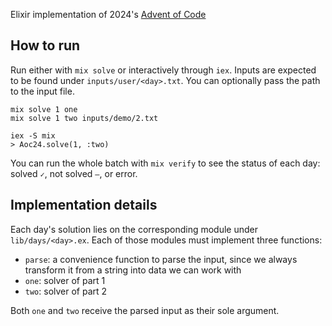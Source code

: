 Elixir implementation of 2024's [Advent of Code](https://adventofcode.com/2024)

## How to run

Run either with `mix solve` or interactively through `iex`. Inputs are expected to be found under `inputs/user/<day>.txt`. You can optionally pass the path to the input file.

```
mix solve 1 one
mix solve 1 two inputs/demo/2.txt
```
```
iex -S mix
> Aoc24.solve(1, :two)
```

You can run the whole batch with `mix verify` to see the status of each day: solved `✓`, not solved `—`, or error.

## Implementation details

Each day's solution lies on the corresponding module under `lib/days/<day>.ex`. Each of those modules must implement three functions:
* `parse`: a convenience function to parse the input, since we always transform it from a string into data we can work with
* `one`: solver of part 1
* `two`: solver of part 2

Both `one` and `two` receive the parsed input as their sole argument.